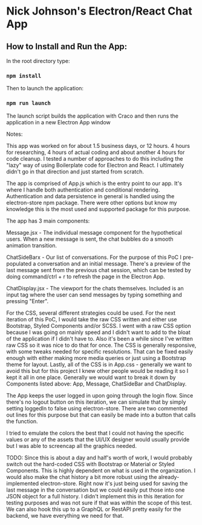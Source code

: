 # Nick Johnson's Electron/React Chat App

## How to Install and Run the App:

In the root directory type:
### `npm install`

Then to launch the application:
### `npm run launch`

The launch script builds the application with Craco and then runs the application in a new Electron App window

Notes:

This app was worked on for about 1.5 business days, or 12 hours. 4 hours for researching, 4 hours of actual coding and about another 4 hours for code cleanup. I tested a number of approaches to do this including the "lazy" way of using Boilerplate code for Electron and React. I ultimately didn't go in that direction and just started from scratch.

The app is comprised of App.js which is the entry point to our app. It's where I handle both authentication and conditional rendering. Authentication and data persistence in general is handled using the electron-store npm package. There were other options but know my knowledge this is the most used and supported package for this purpose.

The app has 3 main components: 

Message.jsx - The individual message component for the hypothetical users. When a new message is sent, the chat bubbles do a smooth animation transition.

ChatSideBarx - Our list of conversations. For the purpose of this PoC I pre-populated a conversation and an initial message. There's a preview of the last message sent from the previous chat session, which can be tested by doing command/ctrl + r to refresh the page in the Electron App.

ChatDisplay.jsx - The viewport for the chats themselves. Included is an input tag where the user can send messages by typing something and pressing "Enter".

For the CSS, several different strategies could be used. For the next iteration of this PoC, I would take the raw CSS written and either use Bootstrap, Styled Components and/or SCSS. I went with a raw CSS option because I was going on mainly speed and I didn't want to add to the bloat of the application if I didn't have to. Also it's been a while since I've written raw CSS so it was nice to do that for once. The CSS is generally responsive, with some tweaks needed for specific resolutions. That can be fixed easily enough with either making more media queries or just using a Bootstrap theme for layout. Lastly, all of the CSS is in App.css - generally we want to avoid this but for this project I knew other people would be reading it so I kept it all in one place. Generally we would want to break it down by Components listed above: App, Message, ChatSideBar and ChatDisplay.

The App keeps the user logged in upon going through the login flow. Since there's no logout button on this iteration, we can simulate that by simply setting loggedIn to false using electron-store. There are two commented out lines for this purpose but that can easily be made into a button that calls the function.

I tried to emulate the colors the best that I could not having the specific values or any of the assets that the UI/UX designer would usually provide but I was able to screencap all the graphics needed.

TODO:
Since this is about a day and half's worth of work, I would probably switch out the hard-coded CSS with Bootstrap or Material or Styled Components. This is highly dependent on what is used in the organization. I would also make the chat history a bit more robust using the already-implemented electron-store. Right now it's just being used for saving the last message in the conversation but we could easily put those into one JSON object for a full history. I didn't implement this in this iteration for testing purposes and was not sure if that was within the scope of this test. We can also hook this up to a GraphQL or RestAPI pretty easily for the backend, we have everything we need for that. 
